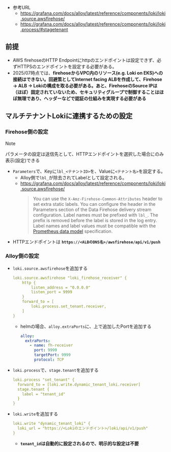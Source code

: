 - 参考URL
  - https://grafana.com/docs/alloy/latest/reference/components/loki/loki.source.awsfirehose/
  - https://grafana.com/docs/alloy/latest/reference/components/loki/loki.process/#stagetenant

## 前提
- AWS firehoseのHTTP Endpointにhttpのエンドポイントは設定できず、必ずHTTPSのエンドポイントを設定する必要がある。
- 2025/07時点では、**firehoseからVPC内のリソース(e.g. Loki on EKS)への接続はできない。回避策としてInternet facing ALBを作成して、Firehose → ALB → Lokiの構成を取る必要がある。あと、FirehoseのSource IPは（ほぼ）固定されていないため、セキュリティグループで制御することはほぼ無理であり、ヘッダーなどで認証の仕組みを実現する必要がある**

## マルチテナントLokiに連携するための設定
### Firehose側の設定
> [!NOTE]  
> パラメータの設定は送信先として、HTTPエンドポイントを選択した場合にのみ表示(設定)できる

- `Parameters`で、Keyに`lbl_<テナントID>`を、Valueに`<テナント名>`を設定する。
  - Alloy側で`lbl_`が除去されてLabelとして設定される。
  - https://grafana.com/docs/alloy/latest/reference/components/loki/loki.source.awsfirehose/
    > You can use the `X-Amz-Firehose-Common-Attributes` header to set extra static labels. You can configure the header in the Parameters section of the Data Firehose delivery stream configuration. Label names must be prefixed with `lbl_`. The prefix is removed before the label is stored in the log entry. Label names and label values must be compatible with the [Prometheus data model](https://prometheus.io/docs/concepts/data_model/#metric-names-and-labels) specification.
- HTTPエンドポイントは **`https://<ALBのDNS名>/awsfirehose/api/v1/push`**

### Alloy側の設定
- `loki.source.awsfirehose`を追加する  
  ```yaml
  loki.source.awsfirehose "loki_firehose_receiver" {
      http {
          listen_address = "0.0.0.0"
          listen_port = 9999
      }
      forward_to = [
          loki.process.set_tenant.receiver,
      ]
  }
  ```
  - helmの場合、`alloy.extraPorts`に、上で追加したPortを追加する  
    ```yaml
    alloy:
      extraPorts:
        - name: fh-receiver
          port: 9999
          targetPort: 9999
          protocol: TCP
    ```
- `loki.process`で、`stage.tenant`を追加する  
  ```yaml
  loki.process "set_tenant" {
    forward_to = [loki.write.dynamic_tenant_loki.receiver]
    stage.tenant {
      label = "tenant_id"
    }
  }
  ```
- `loki.write`を追加する  
  ```yaml
  loki.write "dynamic_tenant_loki" {
    loki_url = "https://<Lokiのエンドポイント>/loki/api/v1/push"
  }
  ```
  - **`tenant_id`は自動的に設定されるので、明示的な設定は不要**